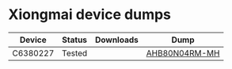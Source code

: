 # Xiongmai device dumps


|Device|Status|Downloads|Dump|
|------|------|---------|----|
| C6380227 | Tested ||<a href="#" download="https://github.com/buzz1k/xiongmai-dumps/blob/main/DVR/AHB80N04RM-MH.BIN">AHB80N04RM-MH</a>